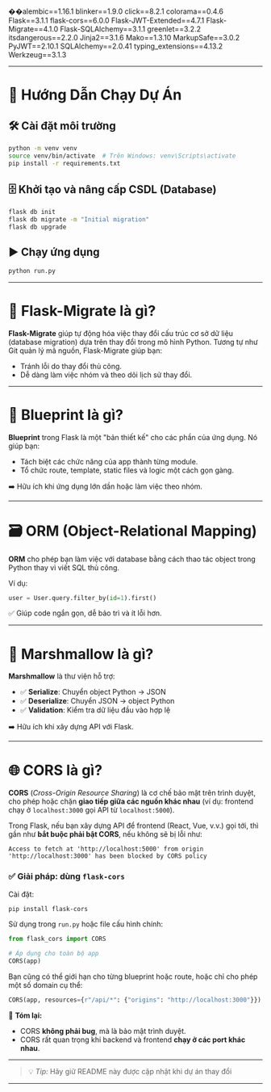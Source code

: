 ��a l e m b i c = = 1 . 1 6 . 1 
 
 b l i n k e r = = 1 . 9 . 0 
 
 c l i c k = = 8 . 2 . 1 
 
 c o l o r a m a = = 0 . 4 . 6 
 
 F l a s k = = 3 . 1 . 1 
 
 f l a s k - c o r s = = 6 . 0 . 0 
 
 F l a s k - J W T - E x t e n d e d = = 4 . 7 . 1 
 
 F l a s k - M i g r a t e = = 4 . 1 . 0 
 
 F l a s k - S Q L A l c h e m y = = 3 . 1 . 1 
 
 g r e e n l e t = = 3 . 2 . 2 
 
 i t s d a n g e r o u s = = 2 . 2 . 0 
 
 J i n j a 2 = = 3 . 1 . 6 
 
 M a k o = = 1 . 3 . 1 0 
 
 M a r k u p S a f e = = 3 . 0 . 2 
 
 P y J W T = = 2 . 1 0 . 1 
 
 S Q L A l c h e m y = = 2 . 0 . 4 1 
 
 t y p i n g _ e x t e n s i o n s = = 4 . 1 3 . 2 
 
 W e r k z e u g = = 3 . 1 . 3 
 
 

---

# 🚀 Hướng Dẫn Chạy Dự Án

## 🛠️ Cài đặt môi trường

```bash
python -m venv venv
source venv/bin/activate  # Trên Windows: venv\Scripts\activate
pip install -r requirements.txt
```

## 🗄️ Khởi tạo và nâng cấp CSDL (Database)

```bash
flask db init
flask db migrate -m "Initial migration"
flask db upgrade
```

## ▶️ Chạy ứng dụng

```bash
python run.py
```

---

# 🔄 Flask-Migrate là gì?

**Flask-Migrate** giúp tự động hóa việc thay đổi cấu trúc cơ sở dữ liệu (database migration) dựa trên thay đổi trong mô hình Python.
Tương tự như Git quản lý mã nguồn, Flask-Migrate giúp bạn:

* Tránh lỗi do thay đổi thủ công.
* Dễ dàng làm việc nhóm và theo dõi lịch sử thay đổi.

---

# 🧩 Blueprint là gì?

**Blueprint** trong Flask là một "bản thiết kế" cho các phần của ứng dụng. Nó giúp bạn:

* Tách biệt các chức năng của app thành từng module.
* Tổ chức route, template, static files và logic một cách gọn gàng.

➡️ Hữu ích khi ứng dụng lớn dần hoặc làm việc theo nhóm.

---

# 🗃️ ORM (Object-Relational Mapping)

**ORM** cho phép bạn làm việc với database bằng cách thao tác object trong Python thay vì viết SQL thủ công.

Ví dụ:

```python
user = User.query.filter_by(id=1).first()
```

✅ Giúp code ngắn gọn, dễ bảo trì và ít lỗi hơn.

---

# 🧪 Marshmallow là gì?

**Marshmallow** là thư viện hỗ trợ:

* ✅ **Serialize**: Chuyển object Python → JSON
* ✅ **Deserialize**: Chuyển JSON → object Python
* ✅ **Validation**: Kiểm tra dữ liệu đầu vào hợp lệ

➡️ Hữu ích khi xây dựng API với Flask.



---

# 🌐 CORS là gì?

**CORS** (*Cross-Origin Resource Sharing*) là cơ chế bảo mật trên trình duyệt, cho phép hoặc chặn **giao tiếp giữa các nguồn khác nhau** (ví dụ: frontend chạy ở `localhost:3000` gọi API từ `localhost:5000`).

Trong Flask, nếu bạn xây dựng API để frontend (React, Vue, v.v.) gọi tới, thì gần như **bắt buộc phải bật CORS**, nếu không sẽ bị lỗi như:

```text
Access to fetch at 'http://localhost:5000' from origin 'http://localhost:3000' has been blocked by CORS policy
```

### ✅ Giải pháp: dùng `flask-cors`

Cài đặt:

```bash
pip install flask-cors
```

Sử dụng trong `run.py` hoặc file cấu hình chính:

```python
from flask_cors import CORS

# Áp dụng cho toàn bộ app
CORS(app)
```

Bạn cũng có thể giới hạn cho từng blueprint hoặc route, hoặc chỉ cho phép một số domain cụ thể:

```python
CORS(app, resources={r"/api/*": {"origins": "http://localhost:3000"}})
```


📌 **Tóm lại:**

* CORS **không phải bug**, mà là bảo mật trình duyệt.
* CORS rất quan trọng khi backend và frontend **chạy ở các port khác nhau**.




---

> 💡 *Tip:* Hãy giữ README này được cập nhật khi dự án thay đổi 

---

